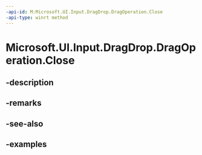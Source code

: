 ```yaml
---
-api-id: M:Microsoft.UI.Input.DragDrop.DragOperation.Close
-api-type: winrt method
---
```


# Microsoft.UI.Input.DragDrop.DragOperation.Close

<!--
// This member is not implemented in C#
-->


## -description

## -remarks

## -see-also

## -examples


